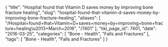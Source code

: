 {
    "title": "Hospital found that Vitamin D saves money by improving bone fracture healing",
    "slug": "hospital-found-that-vitamin-d-saves-money-by-improving-bone-fracture-healing",
    "aliases": [
        "/Hospital+found+that+Vitamin+D+saves+money+by+improving+bone+fracture+healing\u2013+March+2016",
        "/7401"
    ],
    "tiki_page_id": 7401,
    "date": "2016-03-25",
    "categories": [
        "Bone - Health",
        "Falls and Fractures"
    ],
    "tags": [
        "Bone - Health",
        "Falls and Fractures"
    ]
}